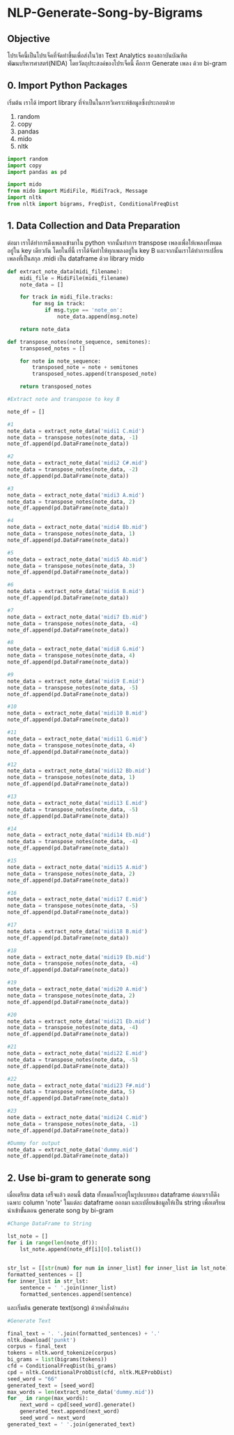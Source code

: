 # NLP-Generate-Song-by-Bigrams

## Objective
โปรเจ็คนี้เป็นโปรเจ็คที่จัดทำขึ้นเพื่อส่งในวิชา Text Analytics ของสถาบันบัณฑิตพัฒนบริหารศาสตร์(NIDA) โดยวัตถุประสงค์ของโปรเจ็คนี้ คือการ Generate เพลง ด้วย bi-gram

## 0. Import Python Packages
เริ่มต้น เราได้ import library ที่จำเป็นในการวิเคราะห์ข้อมูลซึ่งประกอบด้วย
  1. random
  2. copy
  3. pandas
  4. mido
  5. nltk

```python
import random
import copy
import pandas as pd

import mido
from mido import MidiFile, MidiTrack, Message
import nltk
from nltk import bigrams, FreqDist, ConditionalFreqDist
```

## 1. Data Collection and Data Preparation
ต่อมา เราได้ทำการดึงเพลงเข้ามาใน python จากนั้นทำการ transpose เพลงเพื่อให้เพลงทั้งหมดอยู่ใน key เดียวกัน โดยในที่นี้ เราได้จัดทำให้ทุกเพลงอยู่ใน key B 
และจากนั้นเราได้ทำการเปลี่ยนเพลงที่เป็นสกุล .midi เป็น dataframe ด้วย library mido

```python
def extract_note_data(midi_filename):
    midi_file = MidiFile(midi_filename)
    note_data = []

    for track in midi_file.tracks:
        for msg in track:
            if msg.type == 'note_on':
                note_data.append(msg.note)

    return note_data

def transpose_notes(note_sequence, semitones):
    transposed_notes = []

    for note in note_sequence:
        transposed_note = note + semitones
        transposed_notes.append(transposed_note)

    return transposed_notes
```

```python
#Extract note and transpose to key B

note_df = []

#1
note_data = extract_note_data('midi1 C.mid')
note_data = transpose_notes(note_data, -1)
note_df.append(pd.DataFrame(note_data))

#2
note_data = extract_note_data('midi2 C#.mid')
note_data = transpose_notes(note_data, -2)
note_df.append(pd.DataFrame(note_data))

#3
note_data = extract_note_data('midi3 A.mid')
note_data = transpose_notes(note_data, 2)
note_df.append(pd.DataFrame(note_data))

#4
note_data = extract_note_data('midi4 Bb.mid')
note_data = transpose_notes(note_data, 1)
note_df.append(pd.DataFrame(note_data))

#5
note_data = extract_note_data('midi5 Ab.mid')
note_data = transpose_notes(note_data, 3)
note_df.append(pd.DataFrame(note_data))

#6
note_data = extract_note_data('midi6 B.mid')
note_df.append(pd.DataFrame(note_data))

#7
note_data = extract_note_data('midi7 Eb.mid')
note_data = transpose_notes(note_data, -4)
note_df.append(pd.DataFrame(note_data))

#8
note_data = extract_note_data('midi8 G.mid')
note_data = transpose_notes(note_data, 4)
note_df.append(pd.DataFrame(note_data))

#9
note_data = extract_note_data('midi9 E.mid')
note_data = transpose_notes(note_data, -5)
note_df.append(pd.DataFrame(note_data))

#10
note_data = extract_note_data('midi10 B.mid')
note_df.append(pd.DataFrame(note_data))

#11
note_data = extract_note_data('midi11 G.mid')
note_data = transpose_notes(note_data, 4)
note_df.append(pd.DataFrame(note_data))

#12
note_data = extract_note_data('midi12 Bb.mid')
note_data = transpose_notes(note_data, 1)
note_df.append(pd.DataFrame(note_data))

#13
note_data = extract_note_data('midi13 E.mid')
note_data = transpose_notes(note_data, -5)
note_df.append(pd.DataFrame(note_data))

#14
note_data = extract_note_data('midi14 Eb.mid')
note_data = transpose_notes(note_data, -4)
note_df.append(pd.DataFrame(note_data))

#15
note_data = extract_note_data('midi15 A.mid')
note_data = transpose_notes(note_data, 2)
note_df.append(pd.DataFrame(note_data))

#16
note_data = extract_note_data('midi17 E.mid')
note_data = transpose_notes(note_data, -5)
note_df.append(pd.DataFrame(note_data))

#17
note_data = extract_note_data('midi18 B.mid')
note_df.append(pd.DataFrame(note_data))

#18
note_data = extract_note_data('midi19 Eb.mid')
note_data = transpose_notes(note_data, -4)
note_df.append(pd.DataFrame(note_data))

#19
note_data = extract_note_data('midi20 A.mid')
note_data = transpose_notes(note_data, 2)
note_df.append(pd.DataFrame(note_data))

#20
note_data = extract_note_data('midi21 Eb.mid')
note_data = transpose_notes(note_data, -4)
note_df.append(pd.DataFrame(note_data))

#21
note_data = extract_note_data('midi22 E.mid')
note_data = transpose_notes(note_data, -5)
note_df.append(pd.DataFrame(note_data))

#22
note_data = extract_note_data('midi23 F#.mid')
note_data = transpose_notes(note_data, 5)
note_df.append(pd.DataFrame(note_data))

#23
note_data = extract_note_data('midi24 C.mid')
note_data = transpose_notes(note_data, -1)
note_df.append(pd.DataFrame(note_data))

#Dummy for output
note_data = extract_note_data('dummy.mid')
note_df.append(pd.DataFrame(note_data))
```

## 2. Use bi-gram to generate song
เมื่อเตรียม data เสร็จแล้ว ตอนนี้ data ทั้งหมดก็จะอยู่ในรูปแบบของ dataframe ต่อมาเราก็ดึงเฉพาะ column 'note' ในแต่ละ dataframe ออกมา และเปลี่ยนข้อมูลให้เป็น string เพื่อเตรียมนำเข้าขั้นตอน generate song by bi-gram

```python
#Change DataFrame to String

lst_note = []
for i in range(len(note_df)):
    lst_note.append(note_df[i][0].tolist())

    
str_lst = [[str(num) for num in inner_list] for inner_list in lst_note]
formatted_sentences = []
for inner_list in str_lst:
    sentence = ' '.join(inner_list)
    formatted_sentences.append(sentence)
```

และเริ่มต้น generate text(song) ด้วยคำสั่งด้านล่าง

```python
#Generate Text

final_text = '. '.join(formatted_sentences) + '.'
nltk.download('punkt')
corpus = final_text
tokens = nltk.word_tokenize(corpus)
bi_grams = list(bigrams(tokens))
cfd = ConditionalFreqDist(bi_grams)
cpd = nltk.ConditionalProbDist(cfd, nltk.MLEProbDist)
seed_word = "66"
generated_text = [seed_word]
max_words = len(extract_note_data('dummy.mid'))
for _ in range(max_words):
    next_word = cpd[seed_word].generate()
    generated_text.append(next_word)
    seed_word = next_word
generated_text = ' '.join(generated_text)
```
